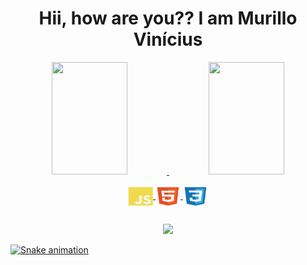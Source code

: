 <h1 align="center"> Hii, how are you?? I am Murillo Vinícius</h1>

<div align="center">
  <a href="https://github.com/rafaballerini">
  <img width ="49%" height="180em" src="https://github-readme-stats.vercel.app/api?username=murillou&show_icons=true&theme=chartreuse-dark&include_all_commits=true&count_private=true"/>
  <img width = "49%" height="180em" src="https://github-readme-stats.vercel.app/api/top-langs/?username=murillou&layout=compact&langs_count=7&theme=chartreuse-dark"/>
</div>
  
<div align="center"><br>
  <img align="center" alt="Rafa-Js" height="30" width="40" src="https://raw.githubusercontent.com/devicons/devicon/master/icons/javascript/javascript-plain.svg">
  <img align="center" alt="Rafa-HTML" height="30" width="40" src="https://raw.githubusercontent.com/devicons/devicon/master/icons/html5/html5-original.svg">
  <img align="center" alt="Rafa-CSS" height="30" width="40" src="https://raw.githubusercontent.com/devicons/devicon/master/icons/css3/css3-original.svg">
 
</div>

##
  
<div align="center">
  <a href = "https://www.linkedin.com/in/murillo-vinícius-ferreira-pontes-5a7595219/"><img src="https://img.shields.io/badge/LinkedIn-0077B5?style=for-the-badge&logo=linkedin&logoColor=white"</a>

</div>
  
  ![Snake animation]([https:///](https://github.com/Murillou)github-contribution-grid-snake.svg)
